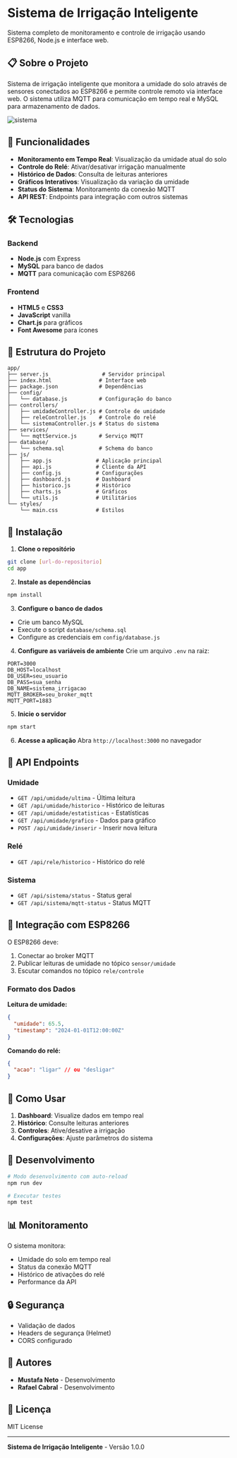 # Sistema de Irrigação Inteligente

Sistema completo de monitoramento e controle de irrigação usando ESP8266, Node.js e interface web.

## 📋 Sobre o Projeto

Sistema de irrigação inteligente que monitora a umidade do solo através de sensores conectados ao ESP8266 e permite controle remoto via interface web. O sistema utiliza MQTT para comunicação em tempo real e MySQL para armazenamento de dados.

![sistema](sistema.png)

## 🚀 Funcionalidades

- **Monitoramento em Tempo Real**: Visualização da umidade atual do solo
- **Controle do Relé**: Ativar/desativar irrigação manualmente
- **Histórico de Dados**: Consulta de leituras anteriores
- **Gráficos Interativos**: Visualização da variação da umidade
- **Status do Sistema**: Monitoramento da conexão MQTT
- **API REST**: Endpoints para integração com outros sistemas

## 🛠️ Tecnologias

### Backend
- **Node.js** com Express
- **MySQL** para banco de dados
- **MQTT** para comunicação com ESP8266

### Frontend
- **HTML5** e **CSS3**
- **JavaScript** vanilla
- **Chart.js** para gráficos
- **Font Awesome** para ícones

## 📁 Estrutura do Projeto

```
app/
├── server.js                 # Servidor principal
├── index.html               # Interface web
├── package.json             # Dependências
├── config/
│   └── database.js          # Configuração do banco
├── controllers/
│   ├── umidadeController.js # Controle de umidade
│   ├── releController.js    # Controle do relé
│   └── sistemaController.js # Status do sistema
├── services/
│   └── mqttService.js       # Serviço MQTT
├── database/
│   └── schema.sql           # Schema do banco
├── js/
│   ├── app.js              # Aplicação principal
│   ├── api.js              # Cliente da API
│   ├── config.js           # Configurações
│   ├── dashboard.js        # Dashboard
│   ├── historico.js        # Histórico
│   ├── charts.js           # Gráficos
│   └── utils.js            # Utilitários
└── styles/
    └── main.css            # Estilos
```

## 🔧 Instalação

1. **Clone o repositório**
```bash
git clone [url-do-repositorio]
cd app
```

2. **Instale as dependências**
```bash
npm install
```

3. **Configure o banco de dados**
- Crie um banco MySQL
- Execute o script `database/schema.sql`
- Configure as credenciais em `config/database.js`

4. **Configure as variáveis de ambiente**
Crie um arquivo `.env` na raiz:
```env
PORT=3000
DB_HOST=localhost
DB_USER=seu_usuario
DB_PASS=sua_senha
DB_NAME=sistema_irrigacao
MQTT_BROKER=seu_broker_mqtt
MQTT_PORT=1883
```

5. **Inicie o servidor**
```bash
npm start
```

6. **Acesse a aplicação**
Abra `http://localhost:3000` no navegador

## 📡 API Endpoints

### Umidade
- `GET /api/umidade/ultima` - Última leitura
- `GET /api/umidade/historico` - Histórico de leituras
- `GET /api/umidade/estatisticas` - Estatísticas
- `GET /api/umidade/grafico` - Dados para gráfico
- `POST /api/umidade/inserir` - Inserir nova leitura

### Relé
- `GET /api/rele/historico` - Histórico do relé

### Sistema
- `GET /api/sistema/status` - Status geral
- `GET /api/sistema/mqtt-status` - Status MQTT

## 🔌 Integração com ESP8266

O ESP8266 deve:
1. Conectar ao broker MQTT
2. Publicar leituras de umidade no tópico `sensor/umidade`
3. Escutar comandos no tópico `rele/controle`

### Formato dos Dados

**Leitura de umidade:**
```json
{
  "umidade": 65.5,
  "timestamp": "2024-01-01T12:00:00Z"
}
```

**Comando do relé:**
```json
{
  "acao": "ligar" // ou "desligar"
}
```

## 🎯 Como Usar

1. **Dashboard**: Visualize dados em tempo real
2. **Histórico**: Consulte leituras anteriores
3. **Controles**: Ative/desative a irrigação
4. **Configurações**: Ajuste parâmetros do sistema

## 🚀 Desenvolvimento

```bash
# Modo desenvolvimento com auto-reload
npm run dev

# Executar testes
npm test
```

## 📊 Monitoramento

O sistema monitora:
- Umidade do solo em tempo real
- Status da conexão MQTT
- Histórico de ativações do relé
- Performance da API

## 🔒 Segurança

- Validação de dados
- Headers de segurança (Helmet)
- CORS configurado

## 👥 Autores

- **Mustafa Neto** - Desenvolvimento
- **Rafael Cabral** - Desenvolvimento

## 📄 Licença

MIT License

---

**Sistema de Irrigação Inteligente** - Versão 1.0.0 
